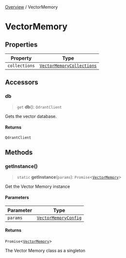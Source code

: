 [Overview](../index.md) / VectorMemory

# VectorMemory

## Properties

| Property | Type |
| ------ | ------ |
| `collections` | [`VectorMemoryCollections`](../interfaces/VectorMemoryCollections.md) |

## Accessors

### db

> `get` **db**(): `QdrantClient`

Gets the vector database.

#### Returns

`QdrantClient`

## Methods

### getInstance()

> `static` **getInstance**(`params`): `Promise`\<[`VectorMemory`](VectorMemory.md)\>

Get the Vector Memory instance

#### Parameters

| Parameter | Type |
| ------ | ------ |
| `params` | [`VectorMemoryConfig`](../interfaces/VectorMemoryConfig.md) |

#### Returns

`Promise`\<[`VectorMemory`](VectorMemory.md)\>

The Vector Memory class as a singleton
